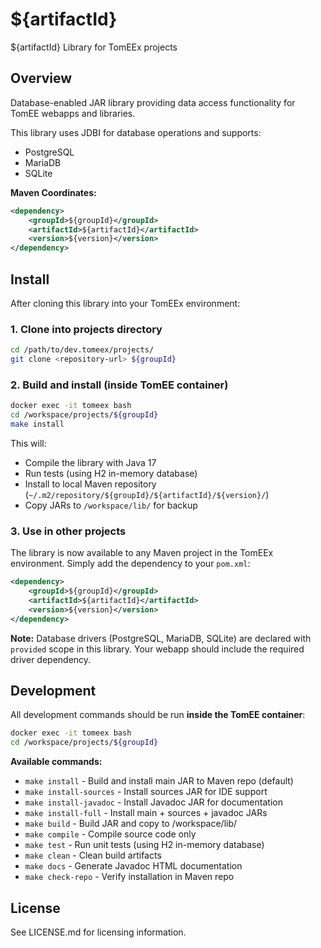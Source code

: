 # ${artifactId}

${artifactId} Library for TomEEx projects

## Overview

Database-enabled JAR library providing data access functionality for TomEE webapps and libraries.

This library uses JDBI for database operations and supports:
- PostgreSQL
- MariaDB
- SQLite

**Maven Coordinates:**
```xml
<dependency>
    <groupId>${groupId}</groupId>
    <artifactId>${artifactId}</artifactId>
    <version>${version}</version>
</dependency>
```

## Install

After cloning this library into your TomEEx environment:

### 1. Clone into projects directory
```bash
cd /path/to/dev.tomeex/projects/
git clone <repository-url> ${groupId}
```

### 2. Build and install (inside TomEE container)
```bash
docker exec -it tomeex bash
cd /workspace/projects/${groupId}
make install
```

This will:
- Compile the library with Java 17
- Run tests (using H2 in-memory database)
- Install to local Maven repository (`~/.m2/repository/${groupId}/${artifactId}/${version}/`)
- Copy JARs to `/workspace/lib/` for backup

### 3. Use in other projects

The library is now available to any Maven project in the TomEEx environment. Simply add the dependency to your `pom.xml`:

```xml
<dependency>
    <groupId>${groupId}</groupId>
    <artifactId>${artifactId}</artifactId>
    <version>${version}</version>
</dependency>
```

**Note:** Database drivers (PostgreSQL, MariaDB, SQLite) are declared with `provided` scope in this library. Your webapp should include the required driver dependency.

## Development

All development commands should be run **inside the TomEE container**:

```bash
docker exec -it tomeex bash
cd /workspace/projects/${groupId}
```

**Available commands:**
- `make install` - Build and install main JAR to Maven repo (default)
- `make install-sources` - Install sources JAR for IDE support
- `make install-javadoc` - Install Javadoc JAR for documentation
- `make install-full` - Install main + sources + javadoc JARs
- `make build` - Build JAR and copy to /workspace/lib/
- `make compile` - Compile source code only
- `make test` - Run unit tests (using H2 in-memory database)
- `make clean` - Clean build artifacts
- `make docs` - Generate Javadoc HTML documentation
- `make check-repo` - Verify installation in Maven repo

## License

See LICENSE.md for licensing information.
